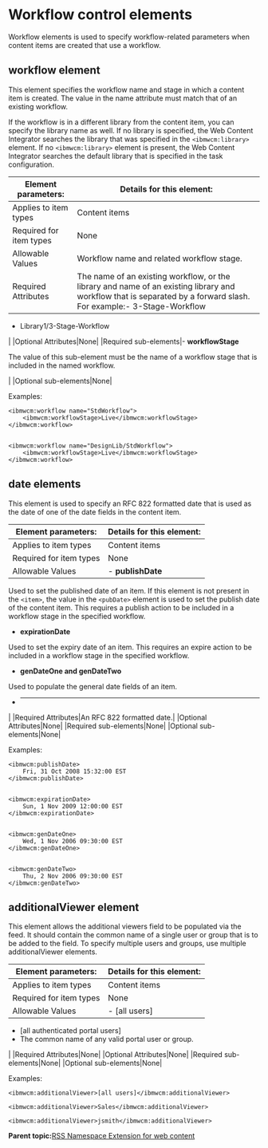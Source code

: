 # Workflow control elements 

Workflow elements is used to specify workflow-related parameters when content items are created that use a workflow.

## workflow element

This element specifies the workflow name and stage in which a content item is created. The value in the name attribute must match that of an existing workflow.

If the workflow is in a different library from the content item, you can specify the library name as well. If no library is specified, the Web Content Integrator searches the library that was specified in the `<ibmwcm:library>` element. If no `<ibmwcm:library>` element is present, the Web Content Integrator searches the default library that is specified in the task configuration.

|Element parameters:|Details for this element:|
|-------------------|-------------------------|
|Applies to item types|Content items|
|Required for item types|None|
|Allowable Values|Workflow name and related workflow stage.|
|Required Attributes|The name of an existing workflow, or the library and name of an existing library and workflow that is separated by a forward slash. For example:-   3-Stage-Workflow
-   Library1/3-Stage-Workflow

|
|Optional Attributes|None|
|Required sub-elements|-   **workflowStage**

The value of this sub-element must be the name of a workflow stage that is included in the named workflow.


|
|Optional sub-elements|None|

Examples:

```
<ibmwcm:workflow name="StdWorkflow">
	<ibmwcm:workflowStage>Live</ibmwcm:workflowStage>
</ibmwcm:workflow>


<ibmwcm:workflow name="DesignLib/StdWorkflow">
	<ibmwcm:workflowStage>Live</ibmwcm:workflowStage>
</ibmwcm:workflow>
```

## date elements

This element is used to specify an RFC 822 formatted date that is used as the date of one of the date fields in the content item.

|Element parameters:|Details for this element:|
|-------------------|-------------------------|
|Applies to item types|Content items|
|Required for item types|None|
|Allowable Values|-   **publishDate**

Used to set the published date of an item. If this element is not present in the `<item>`, the value in the `<pubDate>` element is used to set the publish date of the content item. This requires a publish action to be included in a workflow stage in the specified workflow.

-   **expirationDate**

Used to set the expiry date of an item. This requires an expire action to be included in a workflow stage in the specified workflow.

-   **genDateOne and genDateTwo**

Used to populate the general date fields of an item.

-   ****

|
|Required Attributes|An RFC 822 formatted date.|
|Optional Attributes|None|
|Required sub-elements|None|
|Optional sub-elements|None|

Examples:

```
<ibmwcm:publishDate>
	Fri, 31 Oct 2008 15:32:00 EST
</ibmwcm:publishDate>


<ibmwcm:expirationDate>
	Sun, 1 Nov 2009 12:00:00 EST
</ibmwcm:expirationDate>


<ibmwcm:genDateOne>
	Wed, 1 Nov 2006 09:30:00 EST
</ibmwcm:genDateOne>


<ibmwcm:genDateTwo>
	Thu, 2 Nov 2006 09:30:00 EST
</ibmwcm:genDateTwo>
```

## additionalViewer element

This element allows the additional viewers field to be populated via the feed. It should contain the common name of a single user or group that is to be added to the field. To specify multiple users and groups, use multiple additionalViewer elements.

|Element parameters:|Details for this element:|
|-------------------|-------------------------|
|Applies to item types|Content items|
|Required for item types|None|
|Allowable Values|-   \[all users\]
-   \[all authenticated portal users\]
-   The common name of any valid portal user or group.

|
|Required Attributes|None|
|Optional Attributes|None|
|Required sub-elements|None|
|Optional sub-elements|None|

Examples:

```
<ibmwcm:additionalViewer>[all users]</ibmwcm:additionalViewer>

<ibmwcm:additionalViewer>Sales</ibmwcm:additionalViewer>

<ibmwcm:additionalViewer>jsmith</ibmwcm:additionalViewer>
```

**Parent topic:**[RSS Namespace Extension for web content ](../wci/wci_ff_nse.md)

